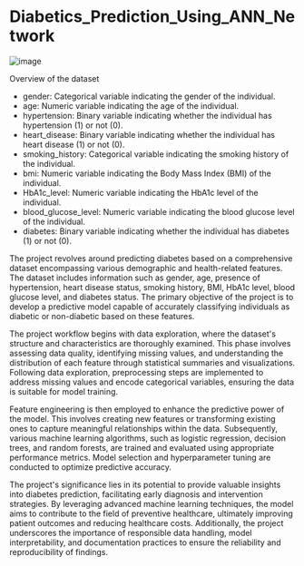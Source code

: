# Diabetics_Prediction_Using_ANN_Network

![image](https://github.com/Ameena-Farzana/Diabetics_Prediction_Using_ANN_Network/assets/121862099/f992c898-c7ef-462a-beb1-a1200894d058)



Overview of the dataset 

* gender: Categorical variable indicating the gender of the individual.
* age: Numeric variable indicating the age of the individual.
* hypertension: Binary variable indicating whether the individual has hypertension (1) or not (0).
* heart_disease: Binary variable indicating whether the individual has heart disease (1) or not (0).
* smoking_history: Categorical variable indicating the smoking history of the individual.
* bmi: Numeric variable indicating the Body Mass Index (BMI) of the individual.
* HbA1c_level: Numeric variable indicating the HbA1c level of the individual.
* blood_glucose_level: Numeric variable indicating the blood glucose level of the individual.
* diabetes: Binary variable indicating whether the individual has diabetes (1) or not (0).


The project revolves around predicting diabetes based on a comprehensive dataset encompassing various demographic and health-related features. The dataset includes information such as gender, age, presence of hypertension, heart disease status, smoking history, BMI, HbA1c level, blood glucose level, and diabetes status. The primary objective of the project is to develop a predictive model capable of accurately classifying individuals as diabetic or non-diabetic based on these features.

The project workflow begins with data exploration, where the dataset's structure and characteristics are thoroughly examined. This phase involves assessing data quality, identifying missing values, and understanding the distribution of each feature through statistical summaries and visualizations. Following data exploration, preprocessing steps are implemented to address missing values and encode categorical variables, ensuring the data is suitable for model training.

Feature engineering is then employed to enhance the predictive power of the model. This involves creating new features or transforming existing ones to capture meaningful relationships within the data. Subsequently, various machine learning algorithms, such as logistic regression, decision trees, and random forests, are trained and evaluated using appropriate performance metrics. Model selection and hyperparameter tuning are conducted to optimize predictive accuracy.

The project's significance lies in its potential to provide valuable insights into diabetes prediction, facilitating early diagnosis and intervention strategies. By leveraging advanced machine learning techniques, the model aims to contribute to the field of preventive healthcare, ultimately improving patient outcomes and reducing healthcare costs. Additionally, the project underscores the importance of responsible data handling, model interpretability, and documentation practices to ensure the reliability and reproducibility of findings.
